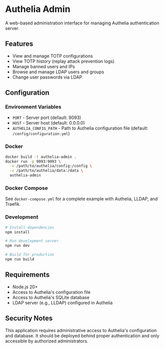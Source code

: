 # Authelia Admin

A web-based administration interface for managing Authelia authentication server.

## Features

- View and manage TOTP configurations
- View TOTP history (replay attack prevention logs)
- Manage banned users and IPs
- Browse and manage LDAP users and groups
- Change user passwords via LDAP

## Configuration

### Environment Variables

- `PORT` - Server port (default: 9093)
- `HOST` - Server host (default: 0.0.0.0)
- `AUTHELIA_CONFIG_PATH` - Path to Authelia configuration file (default: `/config/configuration.yml`)

### Docker

```bash
docker build -t authelia-admin .
docker run -p 9093:9093 \
  -v /path/to/authelia/config:/config \
  -v /path/to/authelia/data:/data \
  authelia-admin
```

### Docker Compose

See `docker-compose.yml` for a complete example with Authelia, LLDAP, and Traefik.

### Development

```bash
# Install dependencies
npm install

# Run development server
npm run dev

# Build for production
npm run build
```

## Requirements

- Node.js 20+
- Access to Authelia's configuration file
- Access to Authelia's SQLite database
- LDAP server (e.g., LLDAP) configured in Authelia

## Security Notes

This application requires administrative access to Authelia's configuration and database. It should be deployed behind proper authentication and only accessible by authorized administrators.